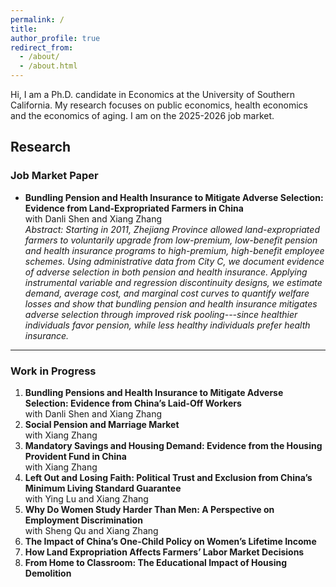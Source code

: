 ```yaml
---
permalink: /
title:
author_profile: true
redirect_from: 
  - /about/
  - /about.html
---
```


Hi, I am a Ph.D. candidate in Economics at the University of Southern California. My research focuses on public economics, health economics and the economics of aging. I am on the 2025-2026 job market.


## <a id="research"></a> Research
### Job Market Paper
- **Bundling Pension and Health Insurance to Mitigate Adverse Selection: Evidence from Land-Expropriated Farmers in China**  
  with Danli Shen and Xiang Zhang  
  *Abstract: Starting in 2011, Zhejiang Province allowed land-expropriated farmers to voluntarily upgrade from low-premium, low-benefit pension and health insurance programs to high-premium, high-benefit employee schemes. Using administrative data from City C, we document evidence of adverse selection in both pension and health insurance. Applying instrumental variable and regression discontinuity designs, we estimate demand, average cost, and marginal cost curves to quantify welfare losses and show that bundling pension and health insurance mitigates adverse selection through improved risk pooling---since healthier individuals favor pension, while less healthy individuals prefer health insurance.*

---

### Work in Progress
1. **Bundling Pensions and Health Insurance to Mitigate Adverse Selection: Evidence from China’s Laid-Off Workers**  
   with Danli Shen and Xiang Zhang  
2. **Social Pension and Marriage Market**  
   with Xiang Zhang  
3. **Mandatory Savings and Housing Demand: Evidence from the Housing Provident Fund in China**  
   with Xiang Zhang  
4. **Left Out and Losing Faith: Political Trust and Exclusion from China’s Minimum Living Standard Guarantee**  
   with Ying Lu and Xiang Zhang  
5. **Why Do Women Study Harder Than Men: A Perspective on Employment Discrimination**  
   with Sheng Qu and Xiang Zhang  
6. **The Impact of China’s One-Child Policy on Women’s Lifetime Income**  
7. **How Land Expropriation Affects Farmers’ Labor Market Decisions**  
8. **From Home to Classroom: The Educational Impact of Housing Demolition**
